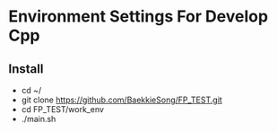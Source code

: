 # Environment Settings For Develop Cpp
## Install
* cd ~/
* git clone https://github.com/BaekkieSong/FP_TEST.git
* cd FP_TEST/work_env
* ./main.sh
